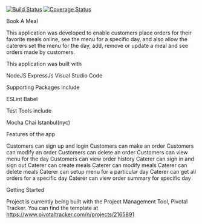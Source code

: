 [![Build Status](https://travis-ci.org/EphraimDev/Book-A-Meal.svg?branch=157277758-ft-server-GET-meals)](https://travis-ci.org/EphraimDev/Book-A-Meal) [![Coverage Status](https://coveralls.io/repos/github/EphraimDev/Book-A-Meal/badge.svg?branch=157277758-ft-server-GET-meals)](https://coveralls.io/github/EphraimDev/Book-A-Meal?branch=157277758-ft-server-GET-meals)

Book A Meal

This application was developed to enable customers place orders for their favorite meals online, see the menu for a specific day, and also allow the caterers set the menu for the day, add, remove or update a meal and see orders made by customers.

This application was built with

NodeJS 
ExpressJs 
Visual Studio Code

Supporting Packages include

ESLint 
Babel 

Test Tools include

Mocha
Chai 
Istanbul(nyc) 

Features of the app

Customers can sign up and login
Customers can make an order
Customers can modify an order
Customers can delete an order
Customers can view menu for the day
Customers can view order history
Caterer can sign in and sign out
Caterer can create meals
Caterer can modify meals
Caterer can delete meals
Caterer can setup menu for a particular day
Caterer can get all orders for a specific day
Caterer can view order summary for specific day

Getting Started

Project is currently being built with the Project Management Tool, Pivotal Tracker. You can find the template at https://www.pivotaltracker.com/n/projects/2165891
